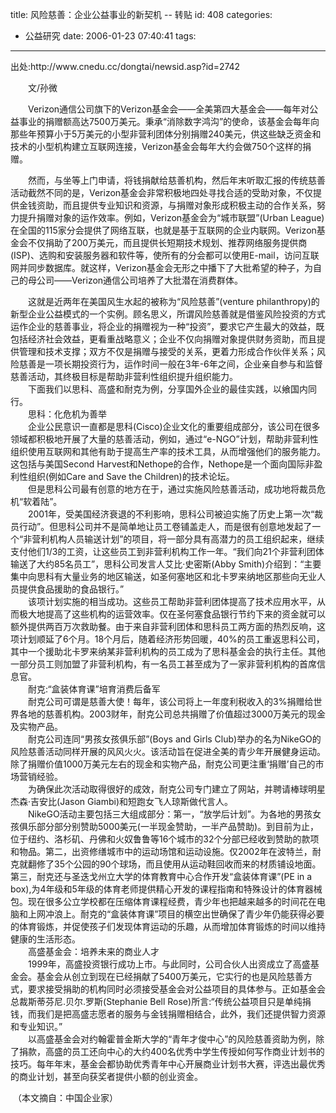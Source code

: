 title: 风险慈善：企业公益事业的新契机  --  转贴
id: 408
categories:
  - 公益研究
date: 2006-01-23 07:40:41
tags:
---

<div id="msgcns!9697D6160EFEBC17!566" class="bvMsg"><div>出处:http://www.cnedu.cc/dongtai/newsid.asp?id=2742

　　文/孙微</div>
<div>　　Verizon通信公司旗下的Verizon基金会——全美第四大基金会——每年对公益事业的捐赠额高达7500万美元。秉承“消除数字鸿沟”的使命，该基金会每年向那些年预算小于5万美元的小型非营利团体分别捐赠240美元，供这些缺乏资金和技术的小型机构建立互联网连接，Verizon基金会每年大约会做750个这样的捐赠。 

　　然而，与坐等上门申请，将钱捐献给慈善机构，然后年末听取汇报的传统慈善活动截然不同的是，Verizon基金会非常积极地四处寻找合适的受助对象，不仅提供金钱资助，而且提供专业知识和资源，与捐赠对象形成积极主动的合作关系，努力提升捐赠对象的运作效率。例如，Verizon基金会为“城市联盟”(Urban League)在全国的115家分会提供了网络互联，也就是基于互联网的企业内联网。Verizon基金会不仅捐助了200万美元，而且提供长短期技术规划、推荐网络服务提供商(ISP)、选购和安装服务器和软件等，使所有的分会都可以使用E-mail，访问互联网并同步数据库。就这样，Verizon基金会无形之中播下了大批希望的种子，为自己的母公司——Verizon通信公司培养了大批潜在消费群体。</div>
<div>　　这就是近两年在美国风生水起的被称为“风险慈善”(venture philanthropy)的新型企业公益模式的一个实例。顾名思义，所谓风险慈善就是借鉴风险投资的方式运作企业的慈善事业，将企业的捐赠视为一种“投资”，要求它产生最大的效益，既包括经济社会效益，更看重战略意义；企业不仅向捐赠对象提供财务资助，而且提供管理和技术支撑；双方不仅是捐赠与接受的关系，更着力形成合作伙伴关系；风险慈善是一项长期投资行为，运作时间一般在3年-6年之间，企业亲自参与和监督慈善活动，其终极目标是帮助非营利性组织提升组织能力。</div>
<div>　　下面我们以思科、高盛和耐克为例，分享国外企业的最佳实践，以飨国内同行。</div>
<div>　　思科：化危机为善举</div>
<div>　　企业公民意识一直都是思科(Cisco)企业文化的重要组成部分，该公司在很多领域都积极地开展了大量的慈善活动，例如，通过“e-NGO”计划，帮助非营利性组织使用互联网和其他有助于提高生产率的技术工具，从而增强他们的服务能力。这包括与美国Second Harvest和Nethope的合作，Nethope是一个面向国际非盈利性组织(例如Care and Save the Children)的技术论坛。 </div>
<div>　　但是思科公司最有创意的地方在于，通过实施风险慈善活动，成功地将裁员危机“软着陆”。</div>
<div>　　2001年，受美国经济衰退的不利影响，思科公司被迫实施了历史上第一次“裁员行动”。但思科公司并不是简单地让员工卷铺盖走人，而是很有创意地发起了一个“非营利机构人员输送计划”的项目，将一部分具有高潜力的员工组织起来，继续支付他们1/3的工资，让这些员工到非营利机构工作一年。“我们向21个非营利团体输送了大约85名员工”，思科公司发言人艾比·史密斯(Abby Smith)介绍到：“主要集中向思科有大量业务的地区输送，如圣何塞地区和北卡罗来纳地区那些向无业人员提供食品援助的食品银行。”</div>
<div>　　该项计划实施的相当成功。这些员工帮助非营利团体提高了技术应用水平，从而极大地提高了这些机构的运营效率。仅在圣何塞食品银行节约下来的资金就可以额外提供两百万次救助餐。由于来自非营利团体和思科员工两方面的热烈反响，这项计划顺延了6个月。18个月后，随着经济形势回暖，40%的员工重返思科公司，其中一个援助北卡罗来纳某非营利机构的员工成为了思科基金会的执行主任。其他一部分员工则加盟了非营利机构，有一名员工甚至成为了一家非营利机构的首席信息官。</div>
<div>　　耐克:“盒装体育课”培育消费后备军</div>
<div>　　耐克公司可谓是慈善大使！每年，该公司将上一年度利税收入的3%捐赠给世界各地的慈善机构。2003财年，耐克公司总共捐赠了价值超过3000万美元的现金及实物产品。</div>
<div>　　耐克公司连同“男孩女孩俱乐部”(Boys and Girls Club)举办的名为NikeGO的风险慈善活动同样开展的风风火火。该活动旨在促进全美的青少年开展健身运动。除了捐赠价值1000万美元左右的现金和实物产品，耐克公司更注重‘捐赠’自己的市场营销经验。</div>
<div>　　为确保此次活动取得很好的成效，耐克公司专门建立了网站，并聘请棒球明星杰森·吉安比(Jason Giambi)和短跑女飞人琼斯做代言人。</div>
<div>　　NikeGO活动主要包括三大组成部分：第一，“放学后计划”。为各地的男孩女孩俱乐部分部分别赞助5000美元(一半现金赞助，一半产品赞助)。到目前为止，位于纽约、洛杉矶、丹佛和火奴鲁鲁等16个城市的32个分部已经收到赞助的款项和物品。第二，出资修缮城市中的运动场馆和运动设施。仅2002年在波特兰，耐克就翻修了35个公园的90个球场，而且使用从运动鞋回收而来的材质铺设地面。第三，耐克还与圣迭戈州立大学的体育教育中心合作开发“盒装体育课”(PE in a box),为4年级和5年级的体育老师提供精心开发的课程指南和特殊设计的体育器械包。现在很多公立学校都在压缩体育课程经费，青少年也把越来越多的时间花在电脑和上网冲浪上。耐克的“盒装体育课”项目的横空出世确保了青少年仍能获得必要的体育锻炼，并促使孩子们发现体育运动的乐趣，从而增加体育锻炼的时间以维持健康的生活形态。</div>
<div>　　高盛基金会：培养未来的商业人才</div>
<div>　　1999年，高盛投资银行成功上市。与此同时，公司合伙人出资成立了高盛基金会。基金会从创立到现在已经捐献了5400万美元，它实行的也是风险慈善方式，要求接受捐助的机构同时必须接受基金会对公益项目的具体参与。正如基金会总裁斯蒂芬尼.贝尔.罗斯(Stephanie Bell Rose)所言:“传统公益项目只是单纯捐钱，而我们是把高盛志愿者的服务与金钱捐赠相结合，此外，我们还提供智力资源和专业知识。”</div>
<div>　　以高盛基金会对约翰霍普金斯大学的“青年才俊中心”的风险慈善资助为例，除了捐款，高盛的员工还向中心的大约400名优秀中学生传授如何写作商业计划书的技巧。每年年末，基金会都协助优秀青年中心开展商业计划书大赛，评选出最优秀的商业计划，甚至向获奖者提供小额的创业资金。 

 （本文摘自：中国企业家）   </div></div>